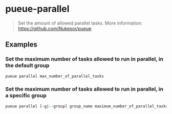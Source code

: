 # pueue-parallel

> Set the amount of allowed parallel tasks. More information: <https://github.com/Nukesor/pueue>.

## Examples

### Set the maximum number of tasks allowed to run in parallel, in the default group

```bash
pueue parallel max_number_of_parallel_tasks
```

### Set the maximum number of tasks allowed to run in parallel, in a specific group

```bash
pueue parallel [-g|--group] group_name maximum_number_of_parallel_tasks
```

